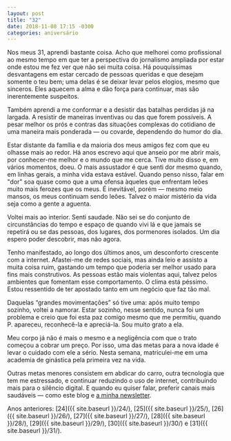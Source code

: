 ```yaml
---
layout: post
title: "32"
date: 2018-11-08 17:15 -0300
categories: aniversário
---
```

Nos meus 31, aprendi bastante coisa. Acho que melhorei como profissional ao mesmo tempo em que ter a perspectiva do jornalismo ampliada por estar onde estou me fez ver que não sei muita coisa. Há pouquíssimas desvantagens em estar cercado de pessoas queridas e que desejam somente o teu bem; uma delas é se deixar levar pelos elogios, mesmo que sinceros. Eles aquecem a alma e dão força para continuar, mas são inerentemente suspeitos.

Também aprendi a me conformar e a desistir das batalhas perdidas já na largada. A resistir de maneiras inventivas ou das que forem possíveis. A pesar melhor os prós e contras das situações complexas do cotidiano de uma maneira mais ponderada — ou covarde, dependendo do humor do dia.

Estar distante da família e da maioria dos meus amigos fez com que eu olhasse mais ao redor. Há anos escrevo aqui que anseio por me abrir mais, por conhecer-me melhor e o mundo que me cerca. Tive muito disso e, em vários momentos, doeu. O mais assustador é que senti dor mesmo quando, em linhas gerais, a minha vida estava estável. Quando penso nisso, falar em "dor" soa quase como que a uma ofensa àqueles que enfrentam leões muito mais ferozes que os meus. É inevitável, porém — mesmo meio mansos, os meus continuam sendo leões. Talvez o maior mistério da vida seja como a gente a aguenta.

Voltei mais ao interior. Senti saudade. Não sei se do conjunto de circunstâncias do tempo e espaço de quando vivi lá e que jamais se repetirá ou se das pessoas, dos lugares, dos pormenores isolados. Um dia espero poder descobrir, mas não agora.

Tenho manifestado, ao longo dos últimos anos, um desconforto crescente com a internet. Afastei-me de redes sociais, mas ainda leio e assisto a muita coisa ruim, gastando um tempo que poderia ser melhor usado para fins mais construtivos. As pessoas estão mais violentas aqui, talvez pelos ambientes que fomentam esse comportamento. O clima está péssimo. Estou ressentido de ter apostado tanto em um negócio que faz tão mal.

Daquelas “grandes movimentações” só tive uma: após muito tempo sozinho, voltei a namorar. Estar sozinho, nesse sentido, nunca foi um problema e creio que foi esta paz comigo mesmo que me permitiu, quando P. apareceu, reconhecê-la e apreciá-la. Sou muito grato a ela.

Meu corpo já não é mais o mesmo e a negligência com que o trato começou a cobrar um preço. Por isso, uma das metas para a nova idade é levar o cuidado com ele a sério. Nesta semana, matriculei-me em uma academia de ginástica pela primeira vez na vida.

Outras metas menores consistem em abdicar do carro, outra tecnologia que tem me estressado, e continuar reduzindo o uso de internet, contribuindo mais para o silêncio digital. E quando eu quiser falar, preferir canais mais saudáveis — como este blog e [a minha newsletter](https://newsletter.ghed.in).

Anos anteriores: [24]({{ site.baseurl }}/24/), [25]({{ site.baseurl }}/25/), [26]({{ site.baseurl }}/26/), [27]({{ site.baseurl }}/27/), [28]({{ site.baseurl }}/28/), [29]({{ site.baseurl }}/29/), [30]({{ site.baseurl }}/30/) e [31]({{ site.baseurl }}/31/).
